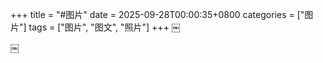 +++
title = "#图片"
date = 2025-09-28T00:00:35+0800
categories = ["图片"]
tags = ["图片", "图文", "照片"]
+++
￼

￼
